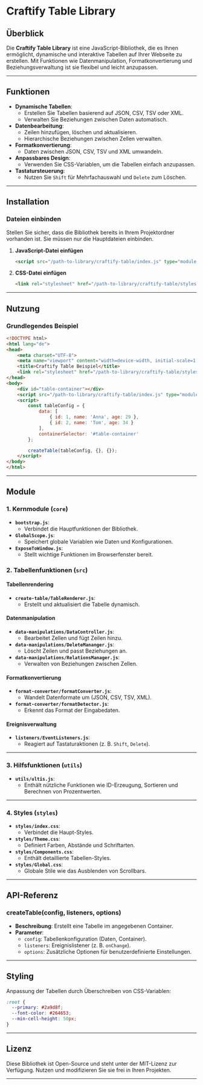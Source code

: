 
# Craftify Table Library

## Überblick
Die **Craftify Table Library** ist eine JavaScript-Bibliothek, die es Ihnen ermöglicht, dynamische und interaktive Tabellen auf Ihrer Webseite zu erstellen. Mit Funktionen wie Datenmanipulation, Formatkonvertierung und Beziehungsverwaltung ist sie flexibel und leicht anzupassen.

---

## Funktionen
- **Dynamische Tabellen**:
  - Erstellen Sie Tabellen basierend auf JSON, CSV, TSV oder XML.
  - Verwalten Sie Beziehungen zwischen Daten automatisch.
- **Datenbearbeitung**:
  - Zeilen hinzufügen, löschen und aktualisieren.
  - Hierarchische Beziehungen zwischen Zellen verwalten.
- **Formatkonvertierung**:
  - Daten zwischen JSON, CSV, TSV und XML umwandeln.
- **Anpassbares Design**:
  - Verwenden Sie CSS-Variablen, um die Tabellen einfach anzupassen.
- **Tastatursteuerung**:
  - Nutzen Sie `Shift` für Mehrfachauswahl und `Delete` zum Löschen.

---

## Installation

### Dateien einbinden
Stellen Sie sicher, dass die Bibliothek bereits in Ihrem Projektordner vorhanden ist. Sie müssen nur die Hauptdateien einbinden.

1. **JavaScript-Datei einfügen**
   ```html
   <script src="/path-to-library/craftify-table/index.js" type="module"></script>
   ```

2. **CSS-Datei einfügen**
   ```html
   <link rel="stylesheet" href="/path-to-library/craftify-table/styles/index.css">
   ```

---

## Nutzung

### Grundlegendes Beispiel
```html
<!DOCTYPE html>
<html lang="de">
<head>
    <meta charset="UTF-8">
    <meta name="viewport" content="width=device-width, initial-scale=1.0">
    <title>Craftify Table Beispiel</title>
    <link rel="stylesheet" href="/path-to-library/craftify-table/styles/index.css">
</head>
<body>
    <div id="table-container"></div>
    <script src="/path-to-library/craftify-table/index.js" type="module"></script>
    <script>
        const tableConfig = {
            data: [
                { id: 1, name: 'Anna', age: 29 },
                { id: 2, name: 'Tom', age: 34 }
            ],
            containerSelector: '#table-container'
        };

        createTable(tableConfig, {}, {});
    </script>
</body>
</html>
```

---

## Module

### 1. Kernmodule (`core`)
- **`bootstrap.js`**:
  - Verbindet die Hauptfunktionen der Bibliothek.
- **`GlobalScope.js`**:
  - Speichert globale Variablen wie Daten und Konfigurationen.
- **`ExposeToWindow.js`**:
  - Stellt wichtige Funktionen im Browserfenster bereit.

### 2. Tabellenfunktionen (`src`)
#### Tabellenrendering
- **`create-table/TableRenderer.js`**:
  - Erstellt und aktualisiert die Tabelle dynamisch.

#### Datenmanipulation
- **`data-manipulations/DataController.js`**:
  - Bearbeitet Zellen und fügt Zeilen hinzu.
- **`data-manipulations/DeleteMananger.js`**:
  - Löscht Zeilen und passt Beziehungen an.
- **`data-manipulations/RelationsManager.js`**:
  - Verwalten von Beziehungen zwischen Zellen.

#### Formatkonvertierung
- **`format-converter/formatConverter.js`**:
  - Wandelt Datenformate um (JSON, CSV, TSV, XML).
- **`format-converter/formatDetector.js`**:
  - Erkennt das Format der Eingabedaten.

#### Ereignisverwaltung
- **`listeners/EventListeners.js`**:
  - Reagiert auf Tastaturaktionen (z. B. `Shift`, `Delete`).

---

### 3. Hilfsfunktionen (`utils`)
- **`utils/ultis.js`**:
  - Enthält nützliche Funktionen wie ID-Erzeugung, Sortieren und Berechnen von Prozentwerten.

---

### 4. Styles (`styles`)
- **`styles/index.css`**:
  - Verbindet die Haupt-Styles.
- **`styles/Theme.css`**:
  - Definiert Farben, Abstände und Schriftarten.
- **`styles/Components.css`**:
  - Enthält detaillierte Tabellen-Styles.
- **`styles/Global.css`**:
  - Globale Stile wie das Ausblenden von Scrollbars.

---

## API-Referenz

### createTable(config, listeners, options)
- **Beschreibung**: Erstellt eine Tabelle im angegebenen Container.
- **Parameter**:
  - `config`: Tabellenkonfiguration (Daten, Container).
  - `listeners`: Ereignislistener (z. B. `onChange`).
  - `options`: Zusätzliche Optionen für benutzerdefinierte Einstellungen.
---

## Styling
Anpassung der Tabellen durch Überschreiben von CSS-Variablen:
```css
:root {
  --primary: #2a9d8f;
  --font-color: #264653;
  --min-cell-height: 50px;
}
```

---

## Lizenz
Diese Bibliothek ist Open-Source und steht unter der MIT-Lizenz zur Verfügung. Nutzen und modifizieren Sie sie frei in Ihren Projekten.

---

